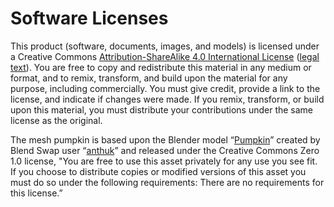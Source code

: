 # Software Licenses

This product (software, documents, images, and models) is licensed 
under a Creative Commons
[Attribution-ShareAlike 4.0 International
License](https://creativecommons.org/licenses/by-sa/4.0/)
([legal text](https://creativecommons.org/licenses/by-sa/4.0/legalcode)).
You are free to copy and redistribute this material in any medium or 
format, and to remix, transform, and build upon the material for any 
purpose, including commercially.  You must give credit, provide a link 
to the license, and indicate if changes were made.  If you remix, 
transform, or build upon this material, you must distribute your 
contributions under the same license as the original.

The mesh pumpkin is based upon the Blender model
“[Pumpkin](https://www.blendswap.com/blend/19150)” created by Blend
Swap user “[anthuk](https://www.blendswap.com/profile/228200)” and 
released under the Creative Commons Zero 1.0 license, "You are free to 
use this asset privately for any use you see fit. If you choose to 
distribute copies or modified versions of this asset you must do so 
under the following requirements: There are no requirements for this 
license.”
